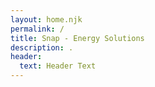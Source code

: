 ```yaml
---
layout: home.njk
permalink: /
title: Snap - Energy Solutions
description: .
header:
  text: Header Text
---
```

